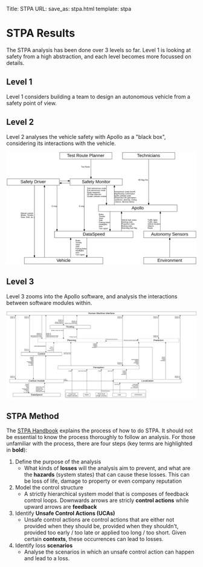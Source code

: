 Title: STPA
URL:
save_as: stpa.html
template: stpa

# STPA Results

The STPA analysis has been done over 3 levels so far. Level 1 is looking at safety from a high abstraction, and each level becomes more focussed on details.

## Level 1

Level 1 considers building a team to design an autonomous vehicle from a safety point of view.

## Level 2

Level 2 analyses the vehicle safety with Apollo as a "black box", considering its interactions with the vehicle.

![Level 2 Control Diagram](../images/level-2-control-diagram.png)

## Level 3

Level 3 zooms into the Apollo software, and analysis the interactions between software modules within.

![Level 2 Control Diagram](../images/level-3-control-diagram.png)

## STPA Method

The [STPA Handbook](http://psas.scripts.mit.edu/home/materials/) explains the process of how to do STPA. It should not be essential to know the process thoroughly to follow an analysis. For those unfamiliar with the process, there are four steps (key terms are highlighted in **bold**):

1. Define the purpose of the analysis
    - What kinds of **losses** will the analysis aim to prevent, and what are the **hazards** (system states) that can cause these losses. This can be loss of life, damage to property or even company reputation
2. Model the control structure
    - A strictly hierarchical system model that is composes of feedback control loops. Downwards arrows are stricly **control actions** while upward arrows are **feedback**
3. Identify **Unsafe Control Actions (UCAs)**
    - Unsafe control actions are control actions that are either not provided when they should be, provided when they shouldn't, provided too early / too late or applied too long / too short. Given certain **contexts**, these occurrences can lead to losses.
4. Identify loss **scenarios**
    - Analyse the scenarios in which an unsafe control action can happen and lead to a loss.
